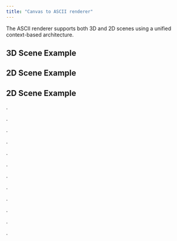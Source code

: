 ```yaml
---
title: "Canvas to ASCII renderer"
---
```


The ASCII renderer supports both 3D and 2D scenes using a unified context-based architecture.

## 3D Scene Example

<AsciiScene height={650} fontSize={12}>
  <Scene scene="cube" autoRotate zoom={3} />
</AsciiScene>

## 2D Scene Example

<AsciiScene height={650} fontSize={180} showSamplingCircles="raw" showExternalSamplingCircles showSamplingPoints>
  <Scene2D scene="breathe" />
</AsciiScene>

## 2D Scene Example

<AsciiScene height={650} fontSize={20}>
  <Scene2D scene="shade-split" />
</AsciiScene>

.

.

.

.

.

.

.

.

.

.

.

.

